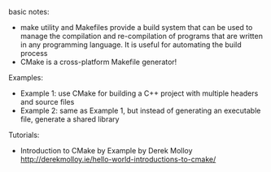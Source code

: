 basic notes:
- make utility and Makefiles provide a build system that can be used to manage the compilation and re-compilation of programs that are written in any programming language. It is useful for automating the build process
- CMake is a cross-platform Makefile generator!

Examples:
- Example 1: use CMake for building a C++ project with multiple headers and source files
- Example 2: same as Example 1, but instead of generating an executable file, generate a shared library

Tutorials:
- Introduction to CMake by Example by Derek Molloy
http://derekmolloy.ie/hello-world-introductions-to-cmake/
